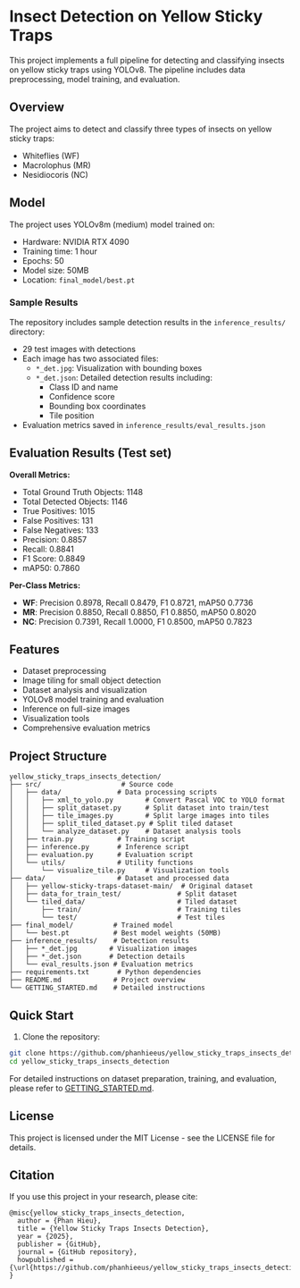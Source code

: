 # Insect Detection on Yellow Sticky Traps

This project implements a full pipeline for detecting and classifying insects on yellow sticky traps using YOLOv8. The pipeline includes data preprocessing, model training, and evaluation.

## Overview

The project aims to detect and classify three types of insects on yellow sticky traps:
- Whiteflies (WF)
- Macrolophus (MR)
- Nesidiocoris (NC)

## Model

The project uses YOLOv8m (medium) model trained on:
- Hardware: NVIDIA RTX 4090
- Training time: 1 hour
- Epochs: 50
- Model size: 50MB
- Location: `final_model/best.pt`


### Sample Results

The repository includes sample detection results in the `inference_results/` directory:
- 29 test images with detections
- Each image has two associated files:
  - `*_det.jpg`: Visualization with bounding boxes
  - `*_det.json`: Detailed detection results including:
    - Class ID and name
    - Confidence score
    - Bounding box coordinates
    - Tile position
- Evaluation metrics saved in `inference_results/eval_results.json`

## Evaluation Results (Test set)

**Overall Metrics:**
- Total Ground Truth Objects: 1148
- Total Detected Objects: 1146
- True Positives: 1015
- False Positives: 131
- False Negatives: 133
- Precision: 0.8857
- Recall: 0.8841
- F1 Score: 0.8849
- mAP50: 0.7860

**Per-Class Metrics:**
- **WF**: Precision 0.8978, Recall 0.8479, F1 0.8721, mAP50 0.7736
- **MR**: Precision 0.8850, Recall 0.8850, F1 0.8850, mAP50 0.8020
- **NC**: Precision 0.7391, Recall 1.0000, F1 0.8500, mAP50 0.7823

## Features

- Dataset preprocessing
- Image tiling for small object detection
- Dataset analysis and visualization
- YOLOv8 model training and evaluation
- Inference on full-size images
- Visualization tools
- Comprehensive evaluation metrics

## Project Structure

```
yellow_sticky_traps_insects_detection/
├── src/                    # Source code
│   ├── data/              # Data processing scripts
│   │   ├── xml_to_yolo.py        # Convert Pascal VOC to YOLO format
│   │   ├── split_dataset.py      # Split dataset into train/test
│   │   ├── tile_images.py        # Split large images into tiles
│   │   ├── split_tiled_dataset.py # Split tiled dataset
│   │   └── analyze_dataset.py    # Dataset analysis tools
│   ├── train.py           # Training script
│   ├── inference.py       # Inference script
│   ├── evaluation.py      # Evaluation script
│   └── utils/             # Utility functions
│       └── visualize_tile.py     # Visualization tools
├── data/                  # Dataset and processed data
│   ├── yellow-sticky-traps-dataset-main/  # Original dataset
│   ├── data_for_train_test/              # Split dataset
│   └── tiled_data/                       # Tiled dataset
│       ├── train/                        # Training tiles
│       └── test/                         # Test tiles
├── final_model/          # Trained model
│   └── best.pt           # Best model weights (50MB)
├── inference_results/    # Detection results
│   ├── *_det.jpg        # Visualization images
│   ├── *_det.json       # Detection details
│   └── eval_results.json # Evaluation metrics
├── requirements.txt       # Python dependencies
├── README.md             # Project overview
└── GETTING_STARTED.md    # Detailed instructions
```

## Quick Start

1. Clone the repository:
```bash
git clone https://github.com/phanhieeus/yellow_sticky_traps_insects_detection.git
cd yellow_sticky_traps_insects_detection
```

For detailed instructions on dataset preparation, training, and evaluation, please refer to [GETTING_STARTED.md](GETTING_STARTED.md).

## License

This project is licensed under the MIT License - see the LICENSE file for details.

## Citation

If you use this project in your research, please cite:
```
@misc{yellow_sticky_traps_insects_detection,
  author = {Phan Hieu},
  title = {Yellow Sticky Traps Insects Detection},
  year = {2025},
  publisher = {GitHub},
  journal = {GitHub repository},
  howpublished = {\url{https://github.com/phanhieeus/yellow_sticky_traps_insects_detection}}
}
```




